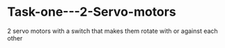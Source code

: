 # Task-one---2-Servo-motors
2 servo motors with a switch that makes them rotate with or against each other
